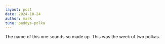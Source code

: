 ```yaml
---
layout: post
date: 2024-10-24
author: mark
tune: paddys-polka
---
```


The name of this one sounds so made up. This was the week of two polkas.